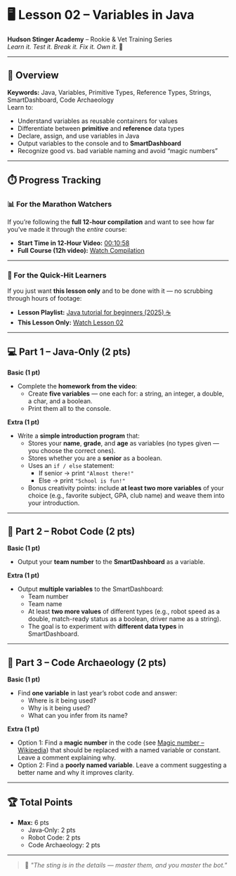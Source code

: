 # 🖥️ Lesson 02 – Variables in Java

**Hudson Stinger Academy** – Rookie & Vet Training Series  
_Learn it. Test it. Break it. Fix it. Own it._ 🐝

---

## 🎯 Overview
**Keywords:** Java, Variables, Primitive Types, Reference Types, Strings, SmartDashboard, Code Archaeology  
Learn to:
- Understand variables as reusable containers for values
- Differentiate between **primitive** and **reference** data types
- Declare, assign, and use variables in Java
- Output variables to the console and to **SmartDashboard**
- Recognize good vs. bad variable naming and avoid “magic numbers”

---

## ⏱️ Progress Tracking

### 📊 For the Marathon Watchers  
If you’re following the **full 12‑hour compilation** and want to see how far you’ve made it through the *entire* course:  
- **Start Time in 12‑Hour Video:** [00:10:58](https://www.youtube.com/watch?v=xTtL8E4LzTQ&t=658s)  
- **Full Course (12h video):** [Watch Compilation](https://www.youtube.com/watch?v=xTtL8E4LzTQ)

---

### 🎯 For the Quick‑Hit Learners  
If you just want **this lesson only** and to be done with it — no scrubbing through hours of footage:  
- **Lesson Playlist:** [Java tutorial for beginners (2025) ☕](https://www.youtube.com/playlist?list=PLZPZq0r_RZOOj_NOZYq_R2PECIMglLemc)  
- **This Lesson Only:** [Watch Lesson 02](https://www.youtube.com/watch?v=TGVLmr194DI&list=PLZPZq0r_RZOOj_NOZYq_R2PECIMglLemc&index=4)

---

## 💻 Part 1 – Java‑Only (2 pts)

**Basic (1 pt)**  
- Complete the **homework from the video**:  
  - Create **five variables** — one each for: a string, an integer, a double, a char, and a boolean.  
  - Print them all to the console.

**Extra (1 pt)**  
- Write a **simple introduction program** that:  
  - Stores your **name**, **grade**, and **age** as variables (no types given — you choose the correct ones).  
  - Stores whether you are a **senior** as a boolean.  
  - Uses an `if / else` statement:  
    - If senior → print `"Almost there!"`  
    - Else → print `"School is fun!"`  
  - Bonus creativity points: include **at least two more variables** of your choice (e.g., favorite subject, GPA, club name) and weave them into your introduction.

---

## 🤖 Part 2 – Robot Code (2 pts)

**Basic (1 pt)**  
- Output your **team number** to the **SmartDashboard** as a variable.

**Extra (1 pt)**  
- Output **multiple variables** to the SmartDashboard:  
  - Team number  
  - Team name  
  - At least **two more values** of different types (e.g., robot speed as a double, match-ready status as a boolean, driver name as a string).  
  - The goal is to experiment with **different data types** in SmartDashboard.

---

## 📜 Part 3 – Code Archaeology (2 pts)

**Basic (1 pt)**  
- Find **one variable** in last year’s robot code and answer:  
  - Where is it being used?  
  - Why is it being used?  
  - What can you infer from its name?

**Extra (1 pt)**  
- Option 1: Find a **magic number** in the code (see [Magic number – Wikipedia](https://en.wikipedia.org/wiki/Magic_number_%28programming%29)) that should be replaced with a named variable or constant. Leave a comment explaining why.  
- Option 2: Find a **poorly named variable**. Leave a comment suggesting a better name and why it improves clarity.

---

## 🏆 Total Points
- **Max:** 6 pts  
  - Java‑Only: 2 pts  
  - Robot Code: 2 pts  
  - Code Archaeology: 2 pts

---

> 🐝 *"The sting is in the details — master them, and you master the bot."*
